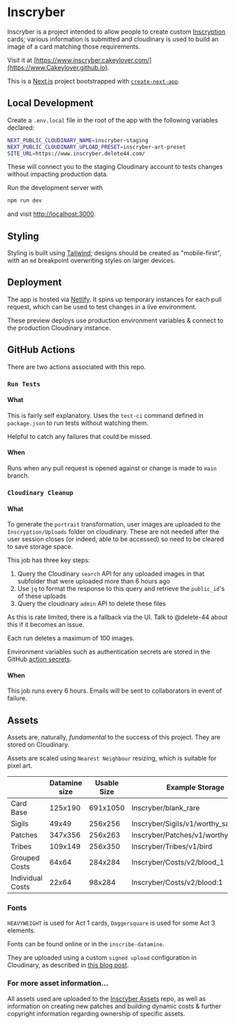 # Inscryber

Inscryber is a project intended to allow people to create custom [Inscryption](https://www.inscryption.com/) cards; various information is submitted and cloudinary is used to build an image of a card matching those requirements.

Visit it at [https://www.inscryber.cakeylover.com/](https://www.Cakeylover.github.io).

This is a [Next.js](https://nextjs.org/) project bootstrapped with [`create-next-app`](https://github.com/vercel/next.js/tree/canary/packages/create-next-app).

## Local Development

Create a `.env.local` file in the root of the app with the following variables declared:

```bash
NEXT_PUBLIC_CLOUDINARY_NAME=inscryber-staging
NEXT_PUBLIC_CLOUDINARY_UPLOAD_PRESET=inscryber-art-preset
SITE_URL=https://www.inscryber.delete44.com/
```

These will connect you to the staging Cloudinary account to tests changes without impacting production data.

Run the development server with

```bash
npm run dev
```

and visit [http://localhost:3000](http://localhost:3000).

## Styling

Styling is built using [Tailwind](https://tailwindcss.com/); designs should be created as "mobile-first", with an `md` breakpoint overwriting styles on larger devices.

## Deployment

The app is hosted via [Netlify](https://www.netlify.com/). It spins up temporary instances for each pull request, which can be used to test changes in a live environment.

These preview deploys use production environment variables & connect to the production Cloudinary instance.

## GitHub Actions

There are two actions associated with this repo.

### `Run Tests`

#### What

This is fairly self explanatory. Uses the `test-ci` command defined in `package.json` to run tests without watching them.

Helpful to catch any failures that could be missed.

#### When

Runs when any pull request is opened against or change is made to `main` branch.

### `Cloudinary Cleanup`

#### What

To generate the `portrait` transformation, user images are uploaded to the `Inscryption/Uploads` folder on cloudinary. These are not needed after the user session closes (or indeed, able to be accessed) so need to be cleared to save storage space.

This job has three key steps:

1. Query the Cloudinary `search` API for any uploaded images in that subfolder that were uploaded more than 6 hours ago
2. Use `jq` to format the response to this query and retrieve the `public_id`'s of these uploads
3. Query the cloudinary `admin` API to delete these files

As this is rate limited, there is a fallback via the UI. Talk to @delete-44 about this if it becomes an issue.

Each run deletes a maximum of 100 images.

Environment variables such as authentication secrets are stored in the GitHub [action secrets](https://docs.github.com/en/actions/security-guides/encrypted-secrets).

#### When

This job runs every 6 hours. Emails will be sent to collaborators in event of failure.

## Assets

Assets are, naturally, _fundamental_ to the success of this project. They are stored on Cloudinary.

Assets are scaled using `Nearest Neighbour` resizing, which is suitable for pixel art.

|                  | Datamine size | Usable Size | Example Storage                       |
| ---------------- | ------------- | ----------- | ------------------------------------- |
| Card Base        | 125x190       | 691x1050    | Inscryber/blank_rare                  |
| Sigils           | 49x49         | 256x256     | Inscryber/Sigils/v1/worthy_sacrifice  |
| Patches          | 347x356       | 256x263     | Inscryber/Patches/v1/worthy_sacrifice |
| Tribes           | 109x149       | 256x350     | Inscryber/Tribes/v1/bird              |
| Grouped Costs    | 64x64         | 284x284     | Inscryber/Costs/v2/blood_1            |
| Individual Costs | 22x64         | 98x284      | Inscryber/Costs/v2/blood:1            |

### Fonts

`HEAVYWEIGHT` is used for Act 1 cards, `Daggersquare` is used for some Act 3 elements.

Fonts can be found online or in the `inscribe-datamine`.

They are uploaded using a custom `signed upload` configuration in Cloudinary, as described in [this blog post](https://www.learnwithjason.dev/blog/upload-custom-font-cloudinary-media-library).

### For more asset information...

All assets used are uploaded to the [Inscryber Assets](https://github.com/delete-44/inscryber-assets) repo, as well as information on creating new patches and building dynamic costs & further copyright information regarding ownership of specific assets.
